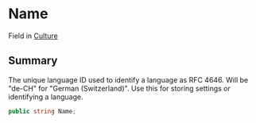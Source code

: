 # Name

Field in [Culture](/api/csharp/yarn.unity.culture.md)

## Summary


The unique language ID used to identify a language as RFC 4646.
Will be "de-CH" for "German (Switzerland)". Use this for
storing settings or identifying a language.


```csharp
public string Name;
```

